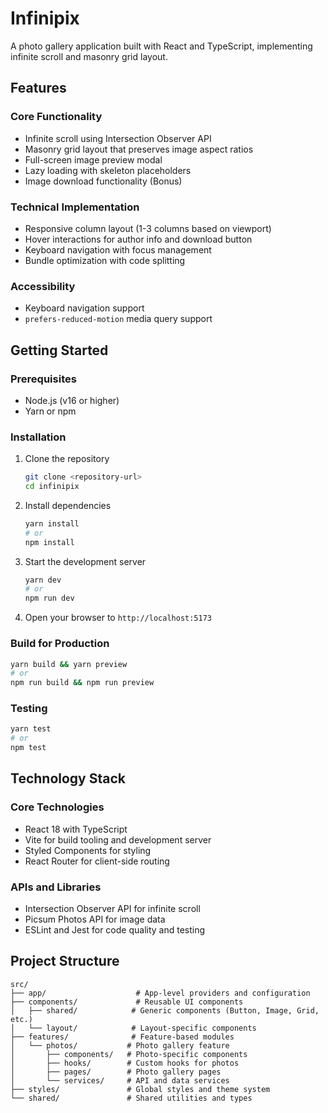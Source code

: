 # Infinipix

A photo gallery application built with React and TypeScript, implementing
infinite scroll and masonry grid layout.

## Features

### Core Functionality

- Infinite scroll using Intersection Observer API
- Masonry grid layout that preserves image aspect ratios
- Full-screen image preview modal
- Lazy loading with skeleton placeholders
- Image download functionality (Bonus)

### Technical Implementation

- Responsive column layout (1-3 columns based on viewport)
- Hover interactions for author info and download button
- Keyboard navigation with focus management
- Bundle optimization with code splitting

### Accessibility

- Keyboard navigation support
- `prefers-reduced-motion` media query support

## Getting Started

### Prerequisites

- Node.js (v16 or higher)
- Yarn or npm

### Installation

1. Clone the repository

   ```bash
   git clone <repository-url>
   cd infinipix
   ```

2. Install dependencies

   ```bash
   yarn install
   # or
   npm install
   ```

3. Start the development server

   ```bash
   yarn dev
   # or
   npm run dev
   ```

4. Open your browser to `http://localhost:5173`

### Build for Production

```bash
yarn build && yarn preview
# or
npm run build && npm run preview
```

### Testing

```bash
yarn test
# or
npm test
```

## Technology Stack

### Core Technologies

- React 18 with TypeScript
- Vite for build tooling and development server
- Styled Components for styling
- React Router for client-side routing

### APIs and Libraries

- Intersection Observer API for infinite scroll
- Picsum Photos API for image data
- ESLint and Jest for code quality and testing

## Project Structure

```
src/
├── app/                    # App-level providers and configuration
├── components/             # Reusable UI components
│   ├── shared/            # Generic components (Button, Image, Grid, etc.)
│   └── layout/            # Layout-specific components
├── features/              # Feature-based modules
│   └── photos/           # Photo gallery feature
│       ├── components/   # Photo-specific components
│       ├── hooks/        # Custom hooks for photos
│       ├── pages/        # Photo gallery pages
│       └── services/     # API and data services
├── styles/               # Global styles and theme system
└── shared/               # Shared utilities and types
```
